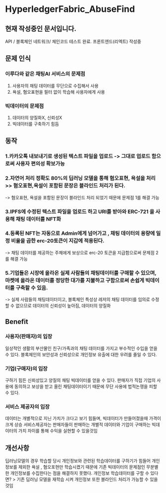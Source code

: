 # HyperledgerFabric_AbuseFind
## 현재 작성중인 문서입니다. 

API / 블록체인 네트워크/ 체인코드 테스트 완료.
프론트엔드(리엑트) 작성중

## 문제 인식

### 이루다와 같은 채팅AI 서비스의 문제점 
1. 사용자의 채팅 데이터를 무단으로 수집해서 사용
2. 욕설, 혐오표현을 필터 없이 학습해 사용자에게 사용

### 빅데이터의 문제점
1. 데이터의 양질화X, 신뢰성X
2. 빅데이터를 구축하기 힘듬

## 동작

### 1.카카오톡 내보내기로 생성된 텍스트 파일을 업로드 -> 그대로 업로드 함으로써 사용자 편의성 확보가능

### 2.자연어 처리 정확도 80%의 딥러닝 모델을 통해 혐오표현, 욕설을 처리 >> 혐오표현,욕설이 포함된 문장은 블라인드 처리가 된다.
-> 혐오표현, 욕설을 포함된 문장이 블라인드 처리 되었기 때문에 문제점 1를 해결 가능

### 3.IPFS에 수정된 텍스트 파일을 업로드 하고 URI를 받아와 ERC-721 을 사용해 채팅 데이터를 NFT화

### 4.등록된 NFT는 자동으로 Admin에게 넘어가고 , 채팅 데이터의 용량에 일정 비율을 곱한 erc-20토큰이 지갑에 적용된다.
-> 채팅 데이터를 제공하는 주체에게 보상으로 erc-20 토큰을 지급함으로써 문제점 2를 해결 가능

### 5.기업들은 시장에 올라온 실제 사람들의 채팅데이터를 구매할 수 있으며, 마켓에 올라온 데이터를 정당한 대가를 지불하고 구함으로써 손쉽게 빅데이터를 구축할 수 있음.
-> 실제 사람들의 채팅데이터이고, 블록체인 특성상 레저의 채팅 데이터를 임의로 수정할 수 없으므로 데이터의 신뢰성이 높아짐, 데이터의 양질화

## Benefit
### 사용자(판매자)의 입장
일상적인 생활의 부산물인 친구/가족과의 채팅 데이터를 가지고 부수적인 수입을 얻을 수 있다. 블록체인의 보안성과 신뢰성으로 개인정보 유출에 대한 우려를 줄일 수 있다.
### 기업(구매자)의 입장
구하기 힘든 신뢰성있고 양질의 채팅 빅데이터를 얻을 수 있다. 판매자가 직접 기업의 사용에 동의하고 보상을 받고 올린 채팅데이터이기 때문에 무단 사용에  법적논쟁을 피할 수 있다.
### 서비스 제공자의 입장
데이터는 개별적으로 지닌 가치가 크다고 보기 힘들며, 빅데이터가 만들어졌을때 가격이 크게 상승
서비스제공자는 판매자들이 판매하는 개별적 데이터와 기업이 구매하는 빅데이터의 가치 차이를 통해 수익을 실현할 수 있을것임

## 개선사항

딥러닝모델의 경우 학습할 당시 개인정보와 관련된 학습데이터를 구하기가 힘들어 개인정보를 제외한 욕설 , 혐오포현만 학습시켰기 때문에 기존 빅데이터의 문제점인 무분별한 개인정보를 수집한다는 점을 해결하지 못했다.
개인정보 학습데이터를 구할 수 있다면? > 기존 딥러닝 모델을 재학습 시켜 개인정보 또한 블라인드 처리가 가능할 수 있을것임
